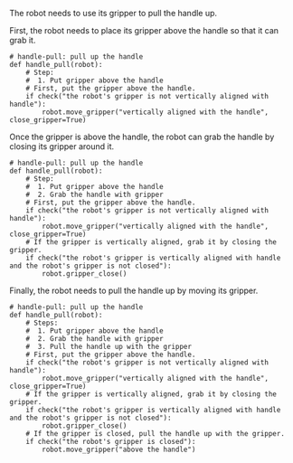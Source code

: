 

The robot needs to use its gripper to pull the handle up.

First, the robot needs to place its gripper above the handle so that it can grab it.

```
# handle-pull: pull up the handle
def handle_pull(robot):
    # Step:
    #  1. Put gripper above the handle
    # First, put the gripper above the handle.
    if check("the robot's gripper is not vertically aligned with handle"):
        robot.move_gripper("vertically aligned with the handle", close_gripper=True)
```

Once the gripper is above the handle, the robot can grab the handle by closing its gripper around it.

```
# handle-pull: pull up the handle
def handle_pull(robot):
    # Step:
    #  1. Put gripper above the handle
    #  2. Grab the handle with gripper
    # First, put the gripper above the handle.
    if check("the robot's gripper is not vertically aligned with handle"):
        robot.move_gripper("vertically aligned with the handle", close_gripper=True)
    # If the gripper is vertically aligned, grab it by closing the gripper.
    if check("the robot's gripper is vertically aligned with handle and the robot's gripper is not closed"):
        robot.gripper_close()
```

Finally, the robot needs to pull the handle up by moving its gripper.

```
# handle-pull: pull up the handle
def handle_pull(robot):
    # Steps:
    #  1. Put gripper above the handle
    #  2. Grab the handle with gripper
    #  3. Pull the handle up with the gripper
    # First, put the gripper above the handle.
    if check("the robot's gripper is not vertically aligned with handle"):
        robot.move_gripper("vertically aligned with the handle", close_gripper=True)
    # If the gripper is vertically aligned, grab it by closing the gripper.
    if check("the robot's gripper is vertically aligned with handle and the robot's gripper is not closed"):
        robot.gripper_close()
    # If the gripper is closed, pull the handle up with the gripper.
    if check("the robot's gripper is closed"):
        robot.move_gripper("above the handle")
```